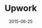 ---
layout: site
title: "Upwork"
date: 2015-06-25
categories: [lifestyle]
version: 1.5.9
major: 1
minor: 5
patch: 9
slug: upwork
link: https://www.upwork.com
submitter: lpolepeddi
permalink: /sites/:slug
---